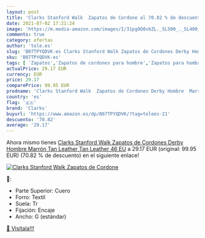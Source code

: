 ```yaml
---
layout: post
title: 'Clarks Stanford Walk  Zapatos de Cordone al 70.82 % de descuento'
date: 2021-07-02 17:21:24
image: 'https://m.media-amazon.com/images/I/31pgOQ0vbZL._SL500_._SL400_.jpg'
comments: true
category: ofertas
author: 'tole.es'
slug: 'B07TPYQDVK-es Clarks Stanford Walk Zapatos de Cordones Derby Hombre...'
sku: 'B07TPYQDVK-es'
tags: [ 'Zapatos','Zapatos de cordones para hombre','Zapatos para hombre','Zapatos y complementos','clarks','zapatos', ]
actualPrice: 29.17 EUR
currency: EUR
price: 29.17
comparePrice: 99.95 EUR
prodname: 'Clarks Stanford Walk  Zapatos de Cordones Derby Hombre  Marrón  Tan Leather Tan Leather   46 EU'
country: 'es'
flag: '🇪🇸'
brand: 'Clarks'
buyurl: 'https://www.amazon.es/dp/B07TPYQDVK/?tag=tolees-21'
descuento: '70.82'
average: '29.17'
---
```


Ahora mismo tienes [Clarks Stanford Walk  Zapatos de Cordones Derby Hombre  Marrón  Tan Leather Tan Leather   46 EU](https://www.amazon.es/dp/B07TPYQDVK/?tag=tolees-21) a 29.17 EUR (original: 99.95 EUR) (70.82 %  de descuento) en el siguiente enlace!

[![Clarks Stanford Walk  Zapatos de Cordone](https://m.media-amazon.com/images/I/31pgOQ0vbZL._SL500_._SL400_.jpg)](https://www.amazon.es/dp/B07TPYQDVK/?tag=tolees-21)

🔎:

- Parte Superior: Cuero
- Forro: Textil
- Suela: Tr
- Fijación: Encaje
- Ancho: G (estándar)

[🛒 Visítala!!!](https://www.amazon.es/dp/B07TPYQDVK/?tag=tolees-21)
